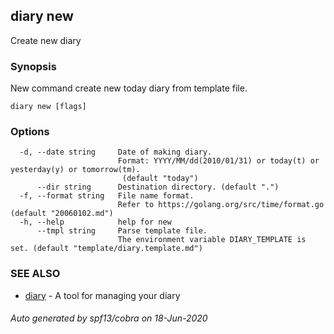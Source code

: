 ## diary new

Create new diary

### Synopsis

New command create new today diary from template file.

```
diary new [flags]
```

### Options

```
  -d, --date string     Date of making diary.
                        Format: YYYY/MM/dd(2010/01/31) or today(t) or yesterday(y) or tomorrow(tm).
                         (default "today")
      --dir string      Destination directory. (default ".")
  -f, --format string   File name format.
                        Refer to https://golang.org/src/time/format.go (default "20060102.md")
  -h, --help            help for new
      --tmpl string     Parse template file.
                        The environment variable DIARY_TEMPLATE is set. (default "template/diary.template.md")
```

### SEE ALSO

* [diary](diary.md)	 - A tool for managing your diary

###### Auto generated by spf13/cobra on 18-Jun-2020
